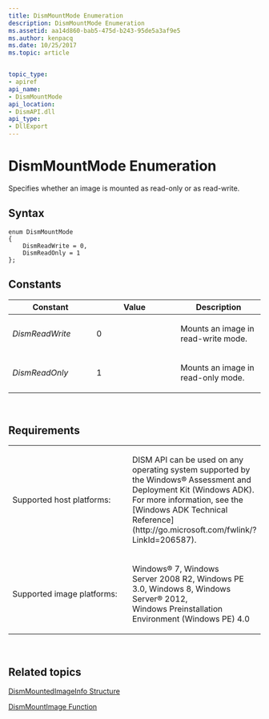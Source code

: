 ```yaml
---
title: DismMountMode Enumeration
description: DismMountMode Enumeration
ms.assetid: aa14d860-bab5-475d-b243-95de5a3af9e5
ms.author: kenpacq
ms.date: 10/25/2017
ms.topic: article


topic_type: 
- apiref
api_name: 
- DismMountMode
api_location: 
- DismAPI.dll
api_type: 
- DllExport
---
```


# DismMountMode Enumeration


Specifies whether an image is mounted as read-only or as read-write.

## <span id="Syntax"></span><span id="syntax"></span><span id="SYNTAX"></span>Syntax


``` syntax
enum DismMountMode
{
    DismReadWrite = 0,
    DismReadOnly = 1
};
```

## <span id="Constants"></span><span id="constants"></span><span id="CONSTANTS"></span>Constants


<table>
<colgroup>
<col width="33%" />
<col width="33%" />
<col width="33%" />
</colgroup>
<thead>
<tr class="header">
<th>Constant</th>
<th>Value</th>
<th>Description</th>
</tr>
</thead>
<tbody>
<tr class="odd">
<td><p><em>DismReadWrite</em></p></td>
<td><p>0</p></td>
<td><p>Mounts an image in read-write mode.</p></td>
</tr>
<tr class="even">
<td><p><em>DismReadOnly</em></p></td>
<td><p>1</p></td>
<td><p>Mounts an image in read-only mode.</p></td>
</tr>
</tbody>
</table>

 

## <span id="Requirements"></span><span id="requirements"></span><span id="REQUIREMENTS"></span>Requirements


<table>
<colgroup>
<col width="50%" />
<col width="50%" />
</colgroup>
<tbody>
<tr class="odd">
<td><p>Supported host platforms:</p></td>
<td><p>DISM API can be used on any operating system supported by the Windows® Assessment and Deployment Kit (Windows ADK). For more information, see the [Windows ADK Technical Reference](http://go.microsoft.com/fwlink/?LinkId=206587).</p></td>
</tr>
<tr class="even">
<td><p>Supported image platforms:</p></td>
<td><p>Windows® 7, Windows Server 2008 R2, Windows PE 3.0, Windows 8, Windows Server® 2012, Windows Preinstallation Environment (Windows PE) 4.0</p></td>
</tr>
</tbody>
</table>

 

## <span id="related_topics"></span>Related topics


[DismMountedImageInfo Structure](dismmountedimageinfo-structure.md)

[DismMountImage Function](dismmountimage-function.md)

 

 




